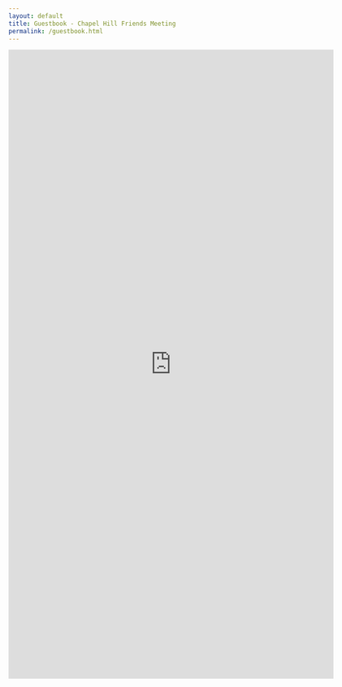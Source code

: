 ```yaml
---
layout: default
title: Guestbook - Chapel Hill Friends Meeting
permalink: /guestbook.html
---
```

<iframe src="https://docs.google.com/forms/d/e/1FAIpQLSc64xeAH8_bA2Fml-WLPo4KfNwJJnpyea-vb08OxRDdLBJzaA/viewform?embedded=true" width="640" height="1238" frameborder="0" marginheight="0" marginwidth="0">Loading…</iframe>

